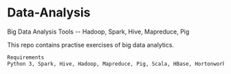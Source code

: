 # Data-Analysis
Big Data Analysis Tools -- Hadoop, Spark, Hive, Mapreduce, Pig


This repo contains practise exercises of big data analytics.

```bat
Requirements
Python 3, Spark, Hive, Hadoop, Mapreduce, Pig, Scala, HBase, Hortonworks sandbox
```
